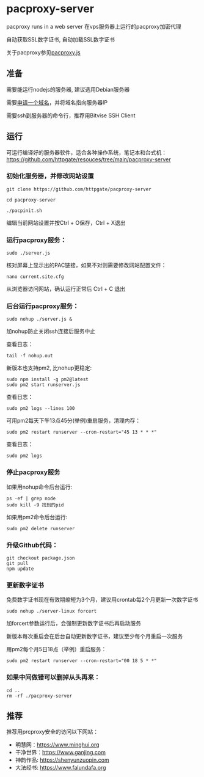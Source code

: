 # pacproxy-server

pacproxy runs in a web server 在vps服务器上运行的pacproxy加密代理

自动获取SSL数字证书, 自动加载SSL数字证书

关于pacproxy参见[pacproxy.js](https://github.com/httpgate/pacproxy.js)


## 准备

需要能运行nodejs的服务器, 建议选用Debian服务器

需要[申请一个域名](https://github.com/httpgate/pacproxy.js/blob/main/documents/About_Domain_ZH.md)，并将域名指向服务器IP

需要ssh到服务器的命令行，推荐用Bitvise SSH Client


## 运行

可运行编译好的服务器软件，适合各种操作系统，笔记本和台式机：https://github.com/httpgate/resouces/tree/main/pacproxy-server

### 初始化服务器，并修改网站设置

```
git clone https://github.com/httpgate/pacproxy-server

cd pacproxy-server

./pacpinit.sh

```
  编辑当前网站设置并按Ctrl + O保存，Ctrl + X退出


### 运行pacproxy服务：

```
sudo ./server.js
```
核对屏幕上显示出的PAC链接，如果不对则需要修改网站配置文件：

```
nano current.site.cfg 
```
从浏览器访问网站，确认运行正常后 Ctrl + C 退出


### 后台运行pacproxy服务：

```
sudo nohup ./server.js &
```
加nohup防止关闭ssh连接后服务中止

查看日志：

```
tail -f nohup.out
```

新版本也支持pm2, 比nohup更稳定:

```
sudo npm install -g pm2@latest
sudo pm2 start runserver.js
```

查看日志：

```
sudo pm2 logs --lines 100
```
可用pm2每天下午13点45分(举例)重启服务，清理内存：

```
sudo pm2 restart runserver --cron-restart="45 13 * * *"
```
查看日志：

```
sudo pm2 logs
```

### 停止pacproxy服务

如果用nohup命令后台运行:

```
ps -ef | grep node
sudo kill -9 找到的pid
```
如果用pm2命令后台运行:

```
sudo pm2 delete runserver
```


### 升级Github代码：

```
git checkout package.json
git pull
npm update
```
### 更新数字证书

免费数字证书现在有效期缩短为3个月，建议用crontab每2个月更新一次数字证书

```
sudo nohup ./server-linux forcert
```
加forcert参数运行后，会强制更新数字证书后再启动服务

新版本每次重启会在后台自动更新数字证书，建议至少每个月重启一次服务

用pm2每个月5日18点（举例）重启服务：

```
sudo pm2 restart runserver --cron-restart="00 18 5 * *"
```

### 如果中间做错可以删掉从头再来：

```
cd ..
rm -rf ./pacproxy-server
```


## 推荐

推荐用prcproxy安全的访问以下网站：
* 明慧网：https://www.minghui.org
* 干净世界：https://www.ganjing.com
* 神韵作品: https://shenyunzuopin.com
* 大法经书: https://www.falundafa.org
